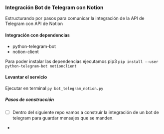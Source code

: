 ### Integración Bot de Telegram con Notion

Estructurando por pasos para comunicar la integración de la API de Telegram con API de Notion

#### Integración con dependencias
- python-telegram-bot
- notion-client

Para poder instalar las dependencias ejecutamos pip3
`pip install --user python-telegram-bot notionclient`

#### Levantar el servicio
Ejecutar en terminal
`py bot_telegram_notion.py`


##### Pasos de construcción
-[ ] Dentro del siguiente repo vamos a construir la integración de un bot de telegram para guardar mensajes que se manden.
-

